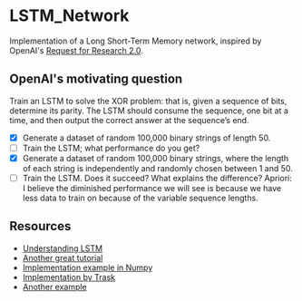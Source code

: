 # LSTM_Network

Implementation of a Long Short-Term Memory network, inspired by OpenAI's [Request for Research 2.0](https://blog.openai.com/requests-for-research-2/). 

## OpenAI's motivating question

Train an LSTM to solve the XOR problem: that is, given a sequence of bits, determine its parity. The LSTM should consume the sequence, one bit at a time, and then output the correct answer at the sequence’s end. 

- [X] Generate a dataset of random 100,000 binary strings of length 50. 
- [ ] Train the LSTM; what performance do you get?
- [X] Generate a dataset of random 100,000 binary strings, where the length of each string is independently and randomly chosen between 1 and 50. 
- [ ] Train the LSTM. Does it succeed? What explains the difference?
Apriori: I believe the diminished performance we will see is because we have less data to train on because of the variable sequence lengths.

## Resources

* [Understanding LSTM](http://colah.github.io/posts/2015-08-Understanding-LSTMs/)
* [Another great tutorial](http://karpathy.github.io/2015/05/21/rnn-effectiveness/)
* [Implementation example in Numpy](http://blog.varunajayasiri.com/numpy_lstm.html)
* [Implementation by Trask](https://iamtrask.github.io/2015/11/15/anyone-can-code-lstm/)
* [Another example](https://machinelearningmastery.com/binary-classification-tutorial-with-the-keras-deep-learning-library/)
